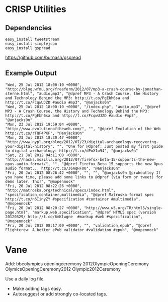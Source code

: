 CRISP Utilities
===============

Dependencies
------------

    easy_install tweetstream
    easy_install simplejson
    easy_install gspread

https://github.com/burnash/gspread

Example Output
--------------

    "Wed, 25 Jul 2012 18:00:10 +0000", "http://blog.wfmu.org/freeform/2012/07/mp3-a-crash-course-by-jonathan-sterne.html", "audio,mp3", "@dpref MP3 - A Crash Course, the History and Technology Behind the MP3: http://t.co/PgEbh6sa and http://t.co/FcqwUJZD #audio #mp3", "@anjacks0n"
    "Wed, 25 Jul 2012 18:00:10 +0000", "/index.php", "audio,mp3", "@dpref MP3 - A Crash Course, the History and Technology Behind the MP3: http://t.co/PgEbh6sa and http://t.co/FcqwUJZD #audio #mp3", "@anjacks0n"
    "Mon, 23 Jul 2012 19:59:04 +0000", "http://www.evolutionoftheweb.com/", "", "@dpref Evolution of the Web http://t.co/rTQF4PXF", "@anjacks0n"
    "Mon, 23 Jul 2012 18:30:47 +0000", "http://www.nypl.org/blog/2012/07/23/digital-archaeology-recovering-your-digital-history", "", "One for @dpref: Just posted my first guide to digital archaeology: http://t.co/dPoX1o94", "@anjacks0n"
    "Sat, 21 Jul 2012 04:11:00 +0000", "http://hacks.mozilla.org/2012/07/firefox-beta-15-supports-the-new-opus-audio-format/", "", "@dpref Firefox Beta 15 supports the new Opus audio format... http://t.co/J6AqHFO0", "@anjacks0n"
    "Fri, 20 Jul 2012 08:26:42 +0000", "", "", "@anjacks0n @prwheatley If you have time, please add some links to @dpref (via form or tweet) for demo later. Tnx!", "@mopennock"
    "Fri, 20 Jul 2012 08:22:26 +0000", "http://matroska.org/technical/specs/index.html", "specification,container,multimedia", "@dpref Matroska format spec http://t.co/n6IinyZY #specification #container #multimedia", "@mopennock"
    "Fri, 20 Jul 2012 08:20:27 +0000", "http://www.w3.org/TR/html5/single-page.html", "markup,web,specification", "@dpref HTML5 spec (version 20120329/ http://t.co/6mKlwgne  #markup #web #specification", "@mopennock"
    "Fri, 20 Jul 2012 08:17:09 +0000", "", "validation,epub", "@dpref Flightcrew: A better ePub validator #validation #epub", "@mopennock"


Vane
====

Add:
bbcolympics
openingceremony
2012OlympicOpeningCeremony
OlymicsOpeningCeremony2012
Olympic2012Ceremony

Use a daily log file.

- Make adding tags easy.
- Autosuggest or add strongly co-located tags.


